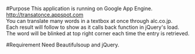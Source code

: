 #Purpose
This application is running on Google App Engine. <http://transatonce.appspot.com>  
You can translate many words in a textbox at once through alc.co.jp.  
Each result will follow to show as it calls back function in jQuery's load.  
The word will be blinked at top right corner each time the entry is retrieved.

#Requirement
Need Beautifulsoup and jQuery.
